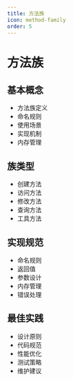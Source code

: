 ```yaml
---
title: 方法族
icon: method-family
order: 5
---
```


# 方法族

## 基本概念
- 方法族定义
- 命名规则
- 使用场景
- 实现机制
- 内存管理

## 族类型
- 创建方法
- 访问方法
- 修改方法
- 查询方法
- 工具方法

## 实现规范
- 命名规则
- 返回值
- 参数设计
- 内存管理
- 错误处理

## 最佳实践
- 设计原则
- 代码规范
- 性能优化
- 测试策略
- 维护建议
